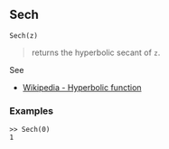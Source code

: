 ## Sech

```
Sech(z)
```

> returns the hyperbolic secant of `z`.
 
See
* [Wikipedia - Hyperbolic function](https://en.wikipedia.org/wiki/Hyperbolic_function)

### Examples

```
>> Sech(0)  
1    
```
  
 